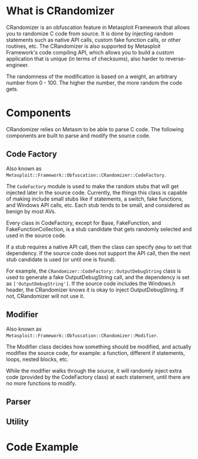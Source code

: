 # What is CRandomizer

CRandomizer is an obfuscation feature in Metasploit Framework that allows you to randomize C code from source. It is done by injecting random statements such as native API calls, custom fake function calls, or other routines, etc. The CRandomizer is also supported by Metasploit Framework's code compiling API, which allows you to build a custom application that is unique (in terms of checksums), also harder to reverse-engineer.

The randomness of the modification is based on a weight, an arbitrary number from 0 - 100. The higher the number, the more random the code gets.

# Components

CRandomizer relies on Metasm to be able to parse C code. The following components are built to parse and modify the source code.

## Code Factory

Also known as `Metasploit::Framework::Obfuscation::CRandomizer::CodeFactory`.

The `CodeFactory` module is used to make the random stubs that will get injected later in the source code. Currently, the things this class is capable of making include small stubs like if statements, a switch, fake functions, and Windows API calls, etc. Each stub tends to be small, and considered as benign by most AVs.

Every class in CodeFactory, except for Base, FakeFunction, and FakeFunctionCollection, is a stub candidate that gets randomly selected and used in the source code. 

If a stub requires a native API call, then the class can specify `@dep` to set that dependency. If the source code does not support the API call, then the next stub candidate is used (or until one is found).

For example, the `CRandomizer::CodeFactory::OutputDebugString` class is used to generate a fake OutputDebugString call, and the dependency is set as `['OutputDebugString']`. If the source code includes the Windows.h header, the CRandomizer knows it is okay to inject OutputDebugString. If not, CRandomizer will not use it.

## Modifier

Also known as `Metasploit::Framework::Obfuscation::CRandomizer::Modifier`.

The Modifier class decides how something should be modified, and actually modifies the source code, for example: a function, different if statements, loops, nested blocks, etc.

While the modifier walks through the source, it will randomly inject extra code (provided by the CodeFactory class) at each statement, until there are no more functions to modify.

## Parser

## Utility

# Code Example